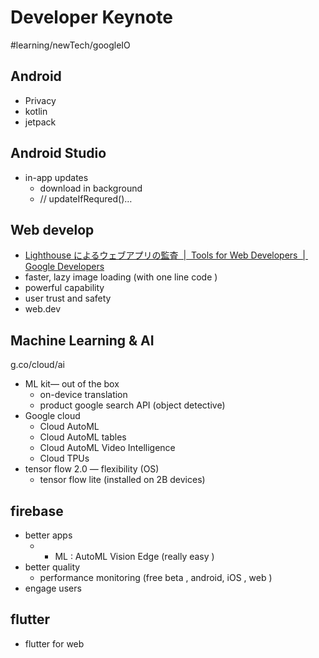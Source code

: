# Developer Keynote 
#learning/newTech/googleIO

##  Android 
* Privacy 
* kotlin 
* jetpack 

## Android Studio 
* in-app updates  
	* download in background 
	* // updateIfRequred()… 

## Web develop
* [Lighthouse によるウェブアプリの監査  |  Tools for Web Developers       |  Google Developers](https://developers.google.com/web/tools/lighthouse/) 
* faster, lazy image loading (with one line code )
* powerful capability 
* user trust  and safety 
* web.dev

## Machine Learning & AI
g.co/cloud/ai 
* ML kit— out of the box
	* on-device translation 
	* product google search API (object detective) 
* Google cloud  
	* Cloud AutoML 
	* Cloud AutoML tables 
	* Cloud AutoML Video Intelligence 
	* Cloud TPUs 
* tensor flow 2.0 — flexibility (OS) 
	* tensor flow lite (installed on 2B devices)

## firebase 
* better apps
	* + ML : AutoML Vision Edge (really easy )
* better quality 
	* performance monitoring (free beta , android, iOS , web )
* engage users 

## flutter 
* flutter for web 
